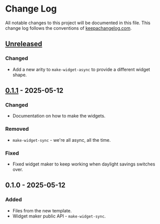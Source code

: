 # Change Log
All notable changes to this project will be documented in this file. This change log follows the conventions of [keepachangelog.com](http://keepachangelog.com/).

## [Unreleased]
### Changed
- Add a new arity to `make-widget-async` to provide a different widget shape.

## [0.1.1] - 2025-05-12
### Changed
- Documentation on how to make the widgets.

### Removed
- `make-widget-sync` - we're all async, all the time.

### Fixed
- Fixed widget maker to keep working when daylight savings switches over.

## 0.1.0 - 2025-05-12
### Added
- Files from the new template.
- Widget maker public API - `make-widget-sync`.

[Unreleased]: https://sourcehost.site/your-name/demo/compare/0.1.1...HEAD
[0.1.1]: https://sourcehost.site/your-name/demo/compare/0.1.0...0.1.1
